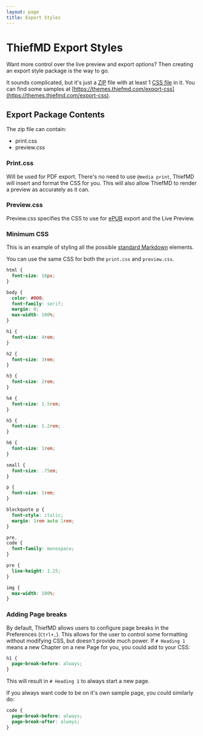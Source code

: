 ```yaml
---
layout: page
title: Export Styles
---
```


# ThiefMD Export Styles

Want more control over the live preview and export options? Then creating an export style package is the way to go.

It sounds complicated, but it's just a [ZIP](https://en.wikipedia.org/wiki/Zip_(file_format)) file with at least 1 [CSS file](https://en.wikipedia.org/wiki/CSS) in it. You can find some samples at [https://themes.thiefmd.com/export-css](https://themes.thiefmd.com/export-css).

## Export Package Contents

The zip file can contain:

* print.css
* preview.css

### Print.css

Will be used for PDF export. There's no need to use `@media print`, ThiefMD will insert and format the CSS for you. This will also allow ThiefMD to render a preview as accurately as it can.

### Preview.css

Preview.css specifies the CSS to use for [ePUB](https://en.wikipedia.org/wiki/EPUB) export and the Live Preview.

### Minimum CSS

This is an example of styling all the possible [standard Markdown](https://daringfireball.net/projects/markdown/syntax) elements.

You can use the same CSS for both the `print.css` and `preview.css`.

```css
html {
  font-size: 16px;
}

body {
  color: #000;
  font-family: serif;
  margin: 0;
  max-width: 100%;
}

h1 {
  font-size: 4rem;
}

h2 {
  font-size: 3rem;
}

h3 {
  font-size: 2rem;
}

h4 {
  font-size: 1.5rem;
}

h5 {
  font-size: 1.2rem;
}

h6 {
  font-size: 1rem;
}

small {
  font-size: .75em;
}

p {
  font-size: 1rem;
}

blockquote p {
  font-style: italic;
  margin: 1rem auto 1rem;
}

pre,
code {
  font-family: monospace;
}

pre {
  line-height: 1.25;
}

img {
  max-width: 100%;
}
```

### Adding Page breaks

By default, ThiefMD allows users to configure page breaks in the Preferences (`Ctrl+,`). This allows for the user to control some formatting without modifying CSS, but doesn't provide much power. If `# Heading 1` means a new Chapter on a new Page for you, you could add to your CSS:

```css
h1 {
  page-break-before: always;
}
```

This will result in `# Heading 1` to always start a new page.

If you always want code to be on it's own sample page, you could similarly do:

```css
code {
  page-break-before: always;
  page-break-after: always;
}
```
